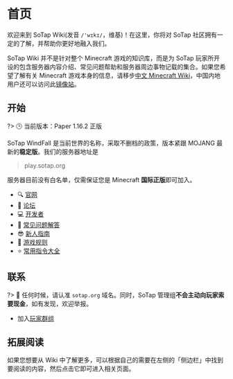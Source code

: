 # 首页

欢迎来到 SoTap Wiki(发音 `/'wɪkɪ/`，维基)！在这里，你将对 SoTap 社区拥有一定的了解，并帮助你更好地融入我们。

SoTap Wiki 并不是针对整个 Minecraft 游戏的知识库，而是为 SoTap 玩家所开设的包含服务器内容介绍、常见问题帮助和服务器周边事物记载的集合。如果您希望了解有关 Minecraft 游戏本身的信息，请移步[中文 Minecraft Wiki](https://minecraft-zh.gamepedia.com/Minecraft_Wiki)，中国内地用户还可以访问此[镜像站](https://wiki.biligame.com/mc/Minecraft_Wiki)。

## 开始

?> 🕒 当前版本：Paper 1.16.2 正版

SoTap WindFall 是当前世界的名称，采取不删档的政策，版本紧跟 MOJANG 最新的**稳定版**。我们的服务器地址是

> play.sotap.org

服务器目前没有白名单，仅需保证您是 Minecraft **国际正版**即可加入。

- 🔍 [官网](https://sotap.org/)
- 💬 [论坛](https://g.sotap.org/)
- 💻 [开发者](https://sotap.dev)
- 🙋 [常见问题解答](getting-started/faq)
- 😎 [新人指南](Windfall/beginners-guide)
- 📜 [游戏规则](https://sotap.org/rules)
- ⭐ [常用指令大全](others/commands-for-players.md)

## 联系

?> 💖 任何时候，请认准 `sotap.org` 域名。同时，SoTap 管理组**不会主动向玩家索要现金**，如有发现，欢迎举报。

- 加入[玩家群组](forum/groups)

## 拓展阅读

如果您想要从 Wiki 中了解更多，可以根据自己的需要在左侧的「侧边栏」中找到要阅读的内容，然后点击它即可进入相关页面。
